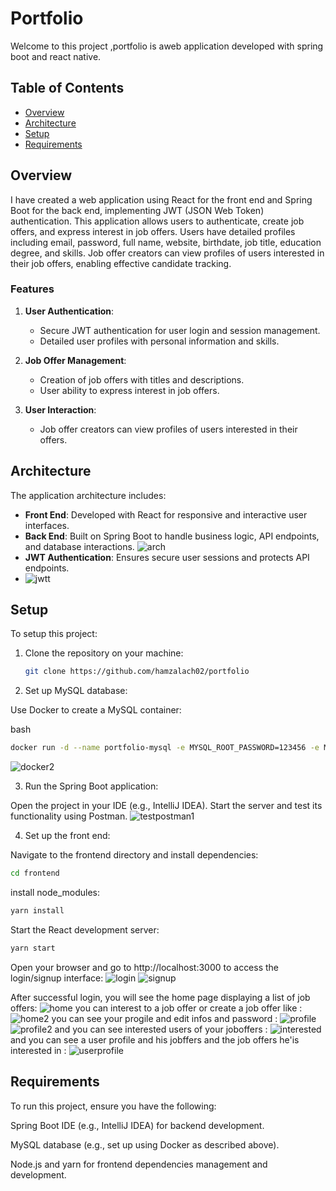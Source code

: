 # Portfolio

Welcome to this project ,portfolio is aweb application developed with spring boot and react native.

## Table of Contents
- [Overview](#overview)
- [Architecture](#architecture)
- [Setup](#setup)
- [Requirements](#requirements)

## Overview

I have created a web application using React for the front end and Spring Boot for the back end, implementing JWT (JSON Web Token) authentication. This application allows users to authenticate, create job offers, and express interest in job offers. Users have detailed profiles including email, password, full name, website, birthdate, job title, education degree, and skills. Job offer creators can view profiles of users interested in their job offers, enabling effective candidate tracking.

### Features

1. **User Authentication**:
   - Secure JWT authentication for user login and session management.
   - Detailed user profiles with personal information and skills.

2. **Job Offer Management**:
   - Creation of job offers with titles and descriptions.
   - User ability to express interest in job offers.

3. **User Interaction**:
   - Job offer creators can view profiles of users interested in their offers.

## Architecture

The application architecture includes:

- **Front End**: Developed with React for responsive and interactive user interfaces.
- **Back End**: Built on Spring Boot to handle business logic, API endpoints, and database interactions.
![arch](https://github.com/hamzalach02/portfolio/assets/121760220/e58ca6a4-ed7c-472c-8bb0-74610a136f45)
- **JWT Authentication**: Ensures secure user sessions and protects API endpoints.
- ![jwtt](https://github.com/hamzalach02/portfolio/assets/121760220/cf4e29d5-6361-41a1-8ecd-4c7b86f17a9a)


## Setup

To setup this project:

1. Clone the repository on your machine:
   ```bash
   git clone https://github.com/hamzalach02/portfolio
   ```
2. Set up MySQL database:

Use Docker to create a MySQL container:

bash
```bash
docker run -d --name portfolio-mysql -e MYSQL_ROOT_PASSWORD=123456 -e MYSQL_DATABASE=portfolio -p 3306:3306 mysql:8.0
```
![docker2](https://github.com/hamzalach02/portfolio/assets/121760220/f1340a69-62b2-478f-9820-1df285673da8)


3. Run the Spring Boot application:

Open the project in your IDE (e.g., IntelliJ IDEA).
Start the server and test its functionality using Postman.
![testpostman1](https://github.com/hamzalach02/portfolio/assets/121760220/a85dd29e-9fa1-4f71-a45e-0afaf69b0ce5)


4. Set up the front end:

Navigate to the frontend directory and install dependencies:

````bash
cd frontend
````

install node_modules:
````bash
yarn install
````

Start the React development server:

````bash
yarn start
````


Open your browser and go to http://localhost:3000 to access the login/signup interface:
![login](https://github.com/hamzalach02/portfolio/assets/121760220/341b6495-8193-4a6a-bab0-4894af7c4dbf)
![signup](https://github.com/hamzalach02/portfolio/assets/121760220/8666b89f-8e95-4c70-80c6-ba985ad42f88)

After successful login, you will see the home page displaying a list of job offers:
![home](https://github.com/hamzalach02/portfolio/assets/121760220/27591b1c-71d1-4e4f-9ef1-6c6e16ecaac4)
you can interest to a job offer or create a job offer like : 
![home2](https://github.com/hamzalach02/portfolio/assets/121760220/f3299fd0-5cf4-4f9c-b911-e6ae1db9fa44)
you can see your progile and edit infos and password : 
![profile](https://github.com/hamzalach02/portfolio/assets/121760220/2ea06f93-844a-46d6-ada2-2e36595f4238)
![profile2](https://github.com/hamzalach02/portfolio/assets/121760220/7d216142-69a8-4826-87c5-69b994f2b8df)
and you can see interested users of your joboffers : 
![interested](https://github.com/hamzalach02/portfolio/assets/121760220/7755c49a-dbb6-4158-852e-3caae0be8dc4)
and you can see a user profile and his jobffers and the job offers he'is interested in : 
![userprofile](https://github.com/hamzalach02/portfolio/assets/121760220/098a02a6-77fa-48ac-8d2a-a2718da0c176)



## Requirements
To run this project, ensure you have the following:

Spring Boot IDE (e.g., IntelliJ IDEA) for backend development.

MySQL database (e.g., set up using Docker as described above).

Node.js and yarn for frontend dependencies management and development.
